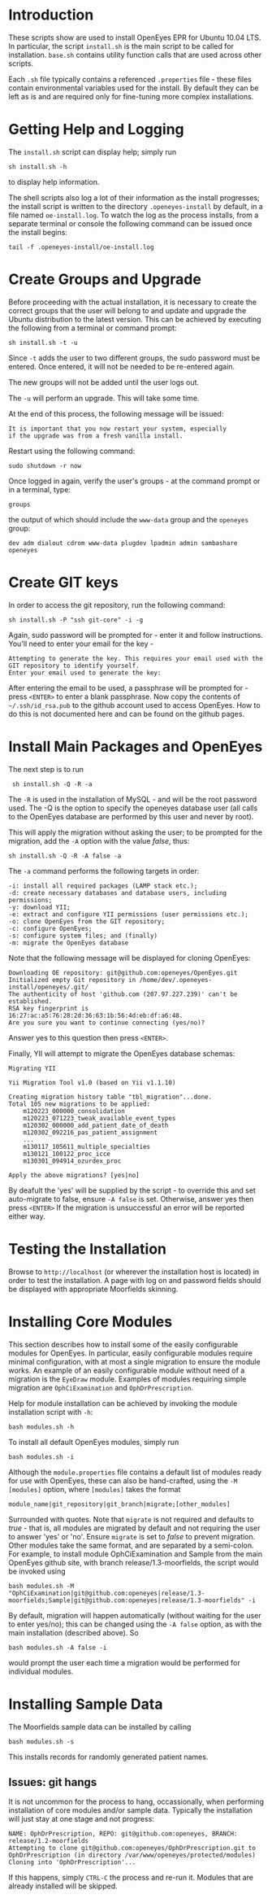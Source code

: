 Introduction
============

These scripts show are used to install OpenEyes EPR for Ubuntu 10.04 LTS. In particular, the script `install.sh` is the main script to be called for installation. `base.sh` contains utility function calls that are used across other scripts.

Each `.sh` file typically contains a referenced `.properties` file - these files contain environmental variables used for the install. By default they can be left as is and are required only for fine-tuning more complex installations.

Getting Help and Logging
========================

The `install.sh` script can display help; simply run

	sh install.sh -h

to display help information.

The shell scripts also log a lot of their information as the install progresses; the install script is written to the directory `.openeyes-install` by default, in a file named `oe-install.log`. To watch the log as the process installs, from a separate terminal or console the following command can be issued once the install begins:

	tail -f .openeyes-install/oe-install.log

Create Groups and Upgrade 
=========================

Before proceeding with the actual installation, it is necessary to create the correct groups that the user will belong to and update and upgrade the Ubuntu distribution to the latest version. This can be achieved by executing the following from a terminal or command prompt:

	sh install.sh -t -u

Since `-t` adds the user to two different groups, the sudo password must be entered. Once entered, it will not be needed to be re-entered again.

The new groups will not be added until the user logs out.

The `-u` will perform an upgrade. This will take some time.

At the end of this process, the following message will be issued:

	It is important that you now restart your system, especially
	if the upgrade was from a fresh vanilla install.

Restart using the following command:

	sudo shutdown -r now

Once logged in again, verify the user's groups - at the command prompt or in a terminal, type:

	groups

the output of which should include the `www-data` group and the `openeyes` group:

	dev adm dialout cdrom www-data plugdev lpadmin admin sambashare openeyes

Create GIT keys
===============

In order to access the git repository, run the following command:

	sh install.sh -P "ssh git-core" -i -g

Again, sudo password will be prompted for - enter it and follow instructions. You'll need to enter your email for the key -

	Attempting to generate the key. This requires your email used with the GIT repository to identify yourself.
	Enter your email used to generate the key:

After entering the email to be used, a passphrase will be prompted for - press `<ENTER>` to enter a blank passphrase. Now copy the contents of `~/.ssh/id_rsa.pub` to the github account used to access OpenEyes. How to do this is not documented here and can be found on the github pages.

Install Main Packages and OpenEyes
==================================

The next step is to run

	 sh install.sh -Q -R -a

The `-R` is used in the installation of MySQL - and will be the root password used. The -Q is the option to specify the openeyes database user (all calls to the OpenEyes database are performed by this user and never by root).

This will apply the migration without asking the user; to be prompted for the migration, add the `-A` option with the value _false_, thus:

	sh install.sh -Q -R -A false -a

The `-a` command performs the following targets in order:

	-i: install all required packages (LAMP stack etc.);
	-d: create necessary databases and database users, including permissions;
	-y: download YII; 
	-e: extract and configure YII permissions (user permissions etc.);
	-o: clone OpenEyes from the GIT repository;
	-c: configure OpenEyes;
	-s: configure system files; and (finally)
	-m: migrate the OpenEyes database

Note that the following message will be displayed for cloning OpenEyes:

	Downloading OE repository: git@github.com:openeyes/OpenEyes.git
	Initialized empty Git repository in /home/dev/.openeyes-install/openeyes/.git/
	The authenticity of host 'github.com (207.97.227.239)' can't be established.
	RSA key fingerprint is 16:27:ac:a5:76:28:2d:36:63:1b:56:4d:eb:df:a6:48.
	Are you sure you want to continue connecting (yes/no)?

Answer yes to this question then press `<ENTER>`.

Finally, YII will attempt to migrate the OpenEyes database schemas:

	Migrating YII

	Yii Migration Tool v1.0 (based on Yii v1.1.10)

	Creating migration history table "tbl_migration"...done.
	Total 105 new migrations to be applied:
	    m120223_000000_consolidation
	    m120223_071223_tweak_available_event_types
	    m120302_000000_add_patient_date_of_death
	    m120302_092216_pas_patient_assignment
	    ...
	    m130117_105611_multiple_specialties
	    m130121_100122_proc_icce
	    m130301_094914_ozurdex_proc

	Apply the above migrations? [yes|no]

By deafult the 'yes' will be supplied by the script - to override this and set auto-migrate to false, ensure `-A false` is set. Otherwise, answer yes then press `<ENTER>` If the migration is unsuccessful an error will be reported either way.

Testing the Installation
========================

Browse to `http://localhost` (or wherever the installation host is located) in order to test the installation. A page with log on and password fields should be displayed with appropriate Moorfields skinning.

Installing Core Modules
=======================

This section describes how to install some of the easily configurable modules for OpenEyes. In particular, easily configurable modules require minimal configuration, with at most a single migration to ensure the module works. An example of an easily configurable module without need of a migration is the `EyeDraw` module. Examples of modules requiring simple migration are `OphCiExamination` and `OphDrPrescription`.

Help for module installation can be achieved by invoking the module installation script with `-h`:

	bash modules.sh -h

To install all default OpenEyes modules, simply run

	bash modules.sh -i

Although the `module.properties` file contains a default list of modules ready for use with OpenEyes, these can also be hand-crafted, using the `-M [modules]` option, where `[modules]` takes the format

	module_name|git_repository|git_branch|migrate;[other_modules]

Surrounded with quotes.  Note that `migrate` is not required and defaults to _true_ - that is, all modules are migrated by default and not requiring the user to answer 'yes' or 'no'. Ensure `migrate` is set to _false_ to prevent migration. Other modules take the same format, and are separated by a semi-colon. For example, to install module OphCiExamination and Sample from the main OpenEyes github site, with branch release/1.3-moorfields, the script would be invoked using

	bash modules.sh -M "OphCiExamination|git@github.com:openeyes|release/1.3-moorfields;Sample|git@github.com:openeyes|release/1.3-moorfields" -i

By default, migration will happen automatically (without waiting for the user to enter yes/no); this can be changed using the `-A false` option, as with the main installation (described above). So

	bash modules.sh -A false -i

would prompt the user each time a migration would be performed for individual modules.

Installing Sample Data
======================

The Moorfields sample data can be installed by calling

	bash modules.sh -s

This installs records for randomly generated patient names.

Issues: git hangs
-----------------

It is not uncommon for the process to hang, occassionally, when performing installation of core modules and/or sample data. Typically the installation will just stay at one stage and not progress:

	NAME: OphDrPrescription, REPO: git@github.com:openeyes, BRANCH: release/1.2-moorfields
	Attempting to clone git@github.com:openeyes/OphDrPrescription.git to OphDrPrescription (in directory /var/www/openeyes/protected/modules)
	Cloning into 'OphDrPrescription'...

If this happens, simply `CTRL-C` the process and re-run it. Modules that are already installed will be skipped.
